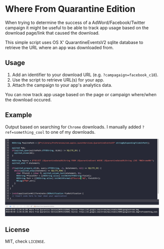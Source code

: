 # Where From Quarantine Edition

When trying to determine the success of a AdWord/Facebook/Twitter campaign it might be useful to be able to track app usage based on the download page/link that caused the download.

This simple script uses OS X' QuarantineEventsV2 sqlite database to retrieve the URL where an app was downloaded from.

## Usage

1. Add an identifier to your download URL (e.g. `?campagaign=facebook_c18`).
1. Use the script to retrieve URL(s) for your app.
1. Attach the campaign to your app's analytics data.

You can now track app usage based on the page or campaign where/when the download occured.

## Example

Output based on searching for `Chrome` downloads. I manually added `?ref=something_cool` to one of my downloads.

![Output when searching for downloads matching Chrome](https://raw.githubusercontent.com/boyvanamstel/Where-From-Quarantine-Edition/master/screenshots/example.jpg)

## License

MIT, check `LICENSE`.
